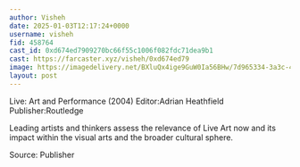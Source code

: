 ```yaml
---
author: Visheh
date: 2025-01-03T12:17:24+0000
username: visheh
fid: 458764
cast_id: 0xd674ed7909270bc66f55c1006f082fdc71dea9b1
cast: https://farcaster.xyz/visheh/0xd674ed79
image: https://imagedelivery.net/BXluQx4ige9GuW0Ia56BHw/7d965334-3a3c-4e1c-778c-43d8ef0f3d00/original
layout: post
---
```


Live: Art and Performance (2004)
Editor:Adrian Heathfield
Publisher:Routledge

Leading artists and thinkers assess the relevance of Live Art now and its impact within the visual arts and the broader cultural sphere.

Source: Publisher

<img src='https://imagedelivery.net/BXluQx4ige9GuW0Ia56BHw/7d965334-3a3c-4e1c-778c-43d8ef0f3d00/original' alt='' referrerpolicy='no-referrer'/>

